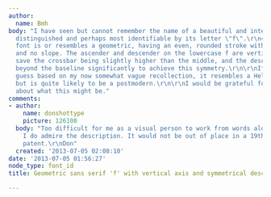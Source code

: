 ```yaml
---
author:
  name: Bmh
body: "I have seen but cannot remember the name of a beautiful and interesting font
  distinguished and perhaps most identifiable by its letter \"f\".\r\n<!--break-->\r\nThe
  font is or resembles a geometric, having an even, rounded stroke with no real axis,
  and no slope. The ascender and descender on the lowercase f are vertically symmetrical
  save the crossbar being slightly higher than the middle, and the descender extends
  beyond the baseline significantly to achieve this symmetry.\r\n\r\nIf I were to
  guess based on my now somewhat vague recollection, it resembles a Helvetia or Futura,
  but is quite likely to be a postmodern.\r\n\r\nI would be grateful for thoughts
  about what this might be."
comments:
- author:
    name: donshottype
    picture: 126100
  body: "Too difficult for me as a visual person to work from words alone. \r\nBut
    I do admire the description. It would not be out of place in a 19th century font
    patent.\r\nDon"
  created: '2013-07-05 02:08:10'
date: '2013-07-05 01:56:27'
node_type: font_id
title: Geometric sans serif 'f' with vertical axis and symmetrical descender

---
```

